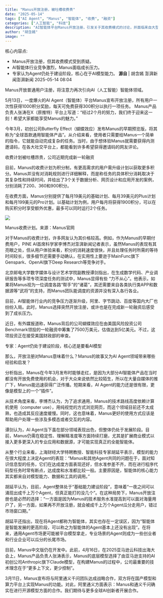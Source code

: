 ```yaml
---
title: "Manus开放注册，被吐槽收费贵"
date: "2025-05-14"
tags: ["AI Agent", "Manus", "智能体", "收费", "融资"]
categories: ["人工智能", "科技"]
description: "AI智能体平台Manus开放注册，引发关于其收费模式的讨论，并面临来自大型科技公司的竞争压力。"
author: "胡含嫣"
image: ""
---
```


核心内容点:

- Manus开放注册，但其收费模式受到质疑。
- AI智能体行业竞争激烈，Manus面临成长压力。
- 专家认为Agent仍处于建设阶段，核心在于AI模型能力。
**源自** | 胡含嫣 澎湃新闻澎湃新闻 2025-05-14 08:04

Manus开放普通用户注册，将注意力再次引向AI（人工智能）智能体领域。


5月13日，一度爆火的AI Agent（智能体）平台Manus宣布开放注册，所有用户一次性获得1000积分奖励，每天可免费获得300积分以执行一项任务。
Manus产品负责人张涛在X（原推特）平台上写道：“经过2个月的努力，我们终于迎来这一刻！希望大家都能享受Manus的魅力。”


今年3月，初创公司Butterfly Effect（蝴蝶效应）发布Manus的早期预览版，将其称为“全球首款通用智能体产品”。从介绍来看，使用者只需要给Manus一个简单的指令，它就能自动完成复杂的任务。当时，由于想体验Manus就需要获得内测邀请码，在各大社交平台上，都能看到许多希望获得邀请码的网友评论。


收费计划被吐槽昂贵，公司近期完成新一轮融资



目前，Manus的收费计划为积分制，有更高需求的用户需升级计划以获取更多积分。Manus并没有对消耗规则进行详细解释，而是称任务的具体积分消耗取决于其复杂性和持续时间，并给出了3个关于数据分析、网页设计和应用开发的案例，分别消耗了200、360和900积分。


在收费方面，Manus分别提供了每月19美元的基础计划、每月39美元的Plus计划和每月199美元的Pro计划。以基础计划为例，用户每月将获得1900积分，可以在购买积分时享受额外优惠，最多可以同时运行2个任务。


![](https://ai.programnotes.cn/img/ai/ca4905f840eb3f4f22e4fd91424dfc6c.png)

Manus收费计划。来源：Manus官网


对于Manus的收费计划，许多网友认为其价格较高。例如，作为Manus的早期付费用户，PINE AI首席科学家李博杰对澎湃新闻记者表示，虽然Manus的表现有其亮眼之处，但从用户体验来看，积分的消耗速度很快，并且处理任务时所需的等待时间较长，很多细节还需要手动确认，在实用性上要逊于MainFunc旗下Genspark、OpenAI旗下Deep Research等竞争对手。


北京邮电大学数字媒体与设计艺术学院副教授谭剑指出，在生成数学代码、产业调研报告等多项专项深度任务的测试中，Manus显得有些 “力不从心”。他表示，如果将Manus视为一位调度各路“帮手”的“诸葛”，其还需要来自各类执行类APP和数据源等“武将”的支持，而Manus团队能调度的资源并没有深入各行各业。


目前，AI智能体行业内的竞争压力逐渐升级，阿里、字节跳动、百度等国内大厂也纷纷入局。此时，Manus选择突然开放注册，或许也是在完成新一轮融资后感受到了成长压力。


近日，有外媒报道称，Manus背后的公司蝴蝶效应在由美国风险投资公司Benchmark领投的一轮融资中筹集了7500万美元，估值达到5亿美元。不过，这项投资正在接受美国财政部的审查。


专家：Agent仍处于建设阶段，核心还是要看AI模型


那么，开放注册对Manus意味着什么？Manus的故事又为AI Agent领域带来哪些经验和启发？


分析指出，Manus在今年3月发布时能够走红，是因为大部分AI智能体产品在当时都没有开放免费使用的机会，对于大众来说依然比较陌生，所以在大量自媒体的推广下，Manus能迅速获得广泛传播。短期来看，AI Agent的能力还是很有限，更像是模型上的一个“插件”。


从技术角度来看，李博杰认为，为了追求通用，Manus的技术路线高度依赖计算机使用（computer use），用纯视觉的方式浏览网页，而这个领域目前还不太成熟，也造成其反应速度缓慢。同时，这也意味着，Manus更好的使用方式应该是帮助用户处理一些涉及多模态或者交互的内容。


谭剑认为，AI Agent当下虽在部分领域表现出色，但整体仍处于发展阶段。目前，Manus仍需在稳定性、理解精准度等方面持续打磨，尤其是扩展商业模式以接入更多更深入的专业应用和数据源，才可能实现真正的全能智能体。


从整个行业来看，上海财经大学特聘教授、智能科技专家胡延平表示，模型的能力在很大程度上决定Agent的表现：“Manus和其他Agent共同的问题在于，面对知识信息型的任务，它们在达成度方面表现还好，但水准参差不齐，而在进行程序代码型任务时常有断点，达成度和水准都比较一般。主要原因是，智能体的核心能力其实都来自对模型能力、数据和工具的调用。”


胡延平认为，目前，Agent整体处于“基础能力建设阶段”，意味着“一夜之间可以涌现出成千上万个Agent，但真正能打的没几个”。在这种局势下，Manus开放注册也是必然的选择：“一方面是因为Manus的技术服务水准提高到可以面对海量用户了，另一方面，如果再不开放注册，就会被成千上万个Agent瓜分走用户，错过市场窗口期。”


胡延平还指出，现在将Agent都称为智能体，其实也存在一定误区，因为“智能体是智能发展的更高阶段，可以称之为智能体的Agent基本上还没有出现”。在将来，通用Agent市场更可能被平台模型拿走，专业场景的Agent则成为一些创业者和行业企业可以瓜分的长尾市场。


目前，Manus中文版仍在开发中。此前，4月16日，在2025亚马逊云科技出海大会上，Manus产品负责人张涛表示，Manus的底层模型选择了由亚马逊支持的AI初创公司Anthropic旗下Claude模型，在构建Manus的过程中，公司最重要的技术理念在于“更多上下文，更少控制”。


3月11日，Manus宣布将与阿里通义千问团队达成战略合作，双方将在国产模型和算力平台上实现Manus的功能。对此，阿里通义方面表示：Manus和通义千问确实在进行开源模型方面的合作。我们期待与更多全球AI创新者开展合作。



